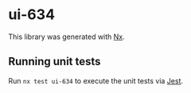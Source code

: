 # ui-634

This library was generated with [Nx](https://nx.dev).

## Running unit tests

Run `nx test ui-634` to execute the unit tests via [Jest](https://jestjs.io).
